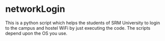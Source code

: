 # networkLogin
This is a python script which helps the students of SRM University to login to the campus and hostel WiFi by just executing the code.
The scripts depend upon the OS you use.
